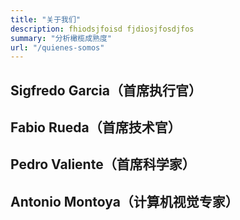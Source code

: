 ```yaml
---
title: "关于我们"
description: fhiodsjfoisd fjdiosjfosdjfos
summary: "分析橄榄成熟度"
url: "/quienes-somos"
---
```


## Sigfredo Garcia（首席执行官）

## Fabio Rueda（首席技术官）

## Pedro Valiente（首席科学家）

## Antonio Montoya（计算机视觉专家）
